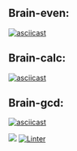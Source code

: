 ## Brain-even:

[![asciicast](https://asciinema.org/a/quaZlSSJJBI4nXLLwfMmgPm4W.svg)](https://asciinema.org/a/quaZlSSJJBI4nXLLwfMmgPm4W)

## Brain-calc:

[![asciicast](https://asciinema.org/a/bO0Tslqp0JHtACktKoUuDXeDi.svg)](https://asciinema.org/a/bO0Tslqp0JHtACktKoUuDXeDi)

## Brain-gcd:

[![asciicast](https://asciinema.org/a/Ueqny1jLcpGi1LyAV6cwXsR1s.svg)](https://asciinema.org/a/Ueqny1jLcpGi1LyAV6cwXsR1s)



<a href="https://codeclimate.com/github/codeclimate/codeclimate/maintainability"><img src="https://api.codeclimate.com/v1/badges/a99a88d28ad37a79dbf6/maintainability" /></a>
[![Linter](https://github.com/psyhochu/frontend-project-lvl1/workflows/Linter_starter/badge.svg)](https://github.com/psyhochu/frontend-project-lvl1/actions)

